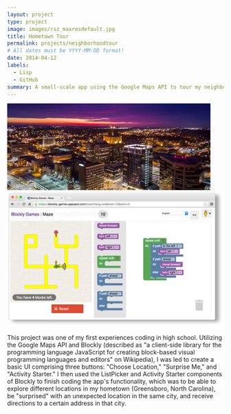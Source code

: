 ```yaml
---
layout: project
type: project
image: images/rsz_maxresdefault.jpg
title: Hometown Tour
permalink: projects/neighborhoodtour
# All dates must be YYYY-MM-DD format!
date: 2014-04-12
labels:
  - Lisp
  - GitHub
summary: A small-scale app using the Google Maps API to tour my neighborhood and hometown. 
---
```


<div class="ui small rounded images">
  <img class="ui image" src="../images/rsz_downtown-greensboro.jpg">
  <img class="ui image" src="../images/rsz_blockly.jpg">
</div>

This project was one of my first experiences coding in high school. Utilizing the Google Maps API and Blockly (described as "a client-side library for the programming language JavaScript for creating block-based visual programming languages and editors" on Wikipedia), I was led to create a basic UI comprising three buttons: "Choose Location," "Surprise Me," and "Activity Starter." I then used the ListPicker and Activity Starter components of Blockly to finish coding the app's functionality, which was to be able to explore different locations in my hometown (Greensboro, North Carolina), be "surprised" with an unexpected location in the same city, and receive directions to a certain address in that city. 

